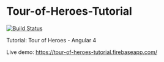 # Tour-of-Heroes-Tutorial

[![Build Status](https://travis-ci.org/moraisandre/Tour-of-Heroes-Tutorial.svg?branch=master)](https://travis-ci.org/moraisandre/Tour-of-Heroes-Tutorial)

Tutorial: Tour of Heroes - Angular 4

Live demo: https://tour-of-heroes-tutorial.firebaseapp.com/